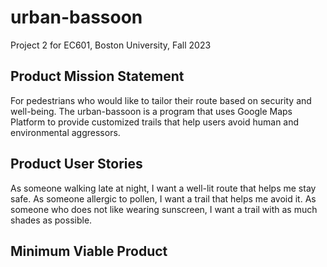 # urban-bassoon
Project 2 for EC601, Boston University, Fall 2023

## Product Mission Statement
For pedestrians who would like to tailor their route based on security and well-being.
The urban-bassoon is a program that uses Google Maps Platform to provide customized trails that help users avoid human and environmental aggressors.

## Product User Stories
As someone walking late at night, I want a well-lit route that helps me stay safe.
As someone allergic to pollen, I want a trail that helps me avoid it.
As someone who does not like wearing sunscreen, I want a trail with as much shades as possible.

## Minimum Viable Product
